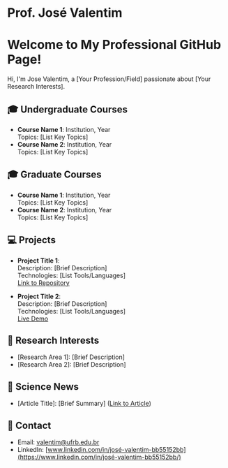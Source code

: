 # Prof. José Valentim
# Welcome to My Professional GitHub Page!

Hi, I'm Jose Valentim, a [Your Profession/Field] passionate about [Your Research Interests].

## 🎓 Undergraduate Courses
- **Course Name 1**: Institution, Year  
  Topics: [List Key Topics]
- **Course Name 2**: Institution, Year  
  Topics: [List Key Topics]
## 🎓 Graduate Courses
- **Course Name 1**: Institution, Year  
  Topics: [List Key Topics]
- **Course Name 2**: Institution, Year  
  Topics: [List Key Topics]


## 💻 Projects
- **Project Title 1**:  
  Description: [Brief Description]  
  Technologies: [List Tools/Languages]  
  [Link to Repository](https://github.com/your-repo-link)

- **Project Title 2**:  
  Description: [Brief Description]  
  Technologies: [List Tools/Languages]  
  [Live Demo](https://your-demo-link)

## 🔬 Research Interests
- [Research Area 1]: [Brief Description]
- [Research Area 2]: [Brief Description]

## 📰 Science News
- [Article Title]: [Brief Summary] ([Link to Article](https://article-link))

## 📧 Contact
- Email: [valentim@ufrb.edu.br](mailto:your-email@example.com)
- LinkedIn: [www.linkedin.com/in/josé-valentim-bb55152bb](https://www.linkedin.com/in/josé-valentim-bb55152bb/)
